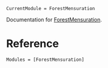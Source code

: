 ```@meta
CurrentModule = ForestMensuration
```

Documentation for [ForestMensuration](https://github.com/marcosdanieldasilva/ForestMensuration.jl).

# Reference

```@autodocs
Modules = [ForestMensuration]
```
